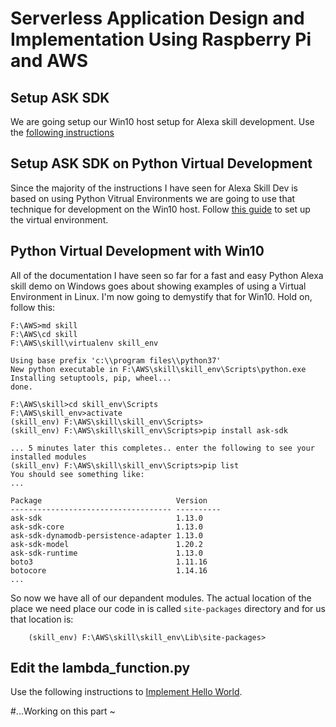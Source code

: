 # Serverless Application Design and Implementation Using Raspberry Pi and AWS

## Setup ASK SDK
We are going setup our Win10 host setup for Alexa skill development. Use the [following instructions](https://developer.amazon.com/en-US/docs/alexa/alexa-skills-kit-sdk-for-python/set-up-the-sdk.html) 

## Setup ASK SDK on Python Virtual Development
Since the majority of the instructions I have seen for Alexa Skill Dev is based on using Python Vitrual Environments we are going to use that technique for development on the Win10 host. Follow [this guide](https://developer.amazon.com/en-US/docs/alexa/alexa-skills-kit-sdk-for-python/set-up-the-sdk.html#set-up-sdk-in-virtual-environment) to set up the virtual environment.

## Python Virtual Development with Win10
All of the documentation I have seen so far for a fast and easy Python Alexa skill demo on Windows goes about showing examples of using a Virtual Environment in Linux. I'm now going to demystify that for Win10. Hold on, follow this: 

```
F:\AWS>md skill
F:\AWS\cd skill
F:\AWS\skill\virtualenv skill_env

Using base prefix 'c:\\program files\\python37'
New python executable in F:\AWS\skill\skill_env\Scripts\python.exe
Installing setuptools, pip, wheel...
done.

F:\AWS\skill>cd skill_env\Scripts
F:\AWS\skill_env>activate
(skill_env) F:\AWS\skill\skill_env\Scripts>
(skill_env) F:\AWS\skill\skill_env\Scripts>pip install ask-sdk

... 5 minutes later this completes.. enter the following to see your installed modules
(skill_env) F:\AWS\skill\skill_env\Scripts>pip list
You should see something like:
...

Package                              Version
------------------------------------ ----------
ask-sdk                              1.13.0
ask-sdk-core                         1.13.0
ask-sdk-dynamodb-persistence-adapter 1.13.0
ask-sdk-model                        1.20.2
ask-sdk-runtime                      1.13.0
boto3                                1.11.16
botocore                             1.14.16
...
```
So now we have all of our depandent modules. The actual location of the place we need place our code in is called `site-packages` directory and for us that location is:
```
    (skill_env) F:\AWS\skill\skill_env\Lib\site-packages>
```    

## Edit the lambda_function.py 
Use the following instructions to [Implement Hello World](https://developer.amazon.com/en-US/docs/alexa/alexa-skills-kit-sdk-for-python/develop-your-first-skill.html).


#...Working on this part ~ 

